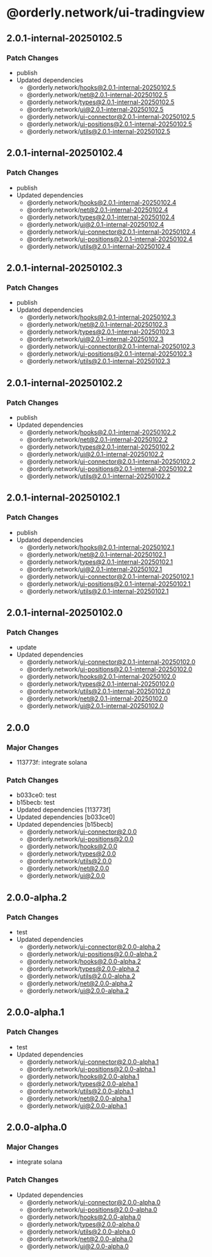 # @orderly.network/ui-tradingview

## 2.0.1-internal-20250102.5

### Patch Changes

- publish
- Updated dependencies
  - @orderly.network/hooks@2.0.1-internal-20250102.5
  - @orderly.network/net@2.0.1-internal-20250102.5
  - @orderly.network/types@2.0.1-internal-20250102.5
  - @orderly.network/ui@2.0.1-internal-20250102.5
  - @orderly.network/ui-connector@2.0.1-internal-20250102.5
  - @orderly.network/ui-positions@2.0.1-internal-20250102.5
  - @orderly.network/utils@2.0.1-internal-20250102.5

## 2.0.1-internal-20250102.4

### Patch Changes

- publish
- Updated dependencies
  - @orderly.network/hooks@2.0.1-internal-20250102.4
  - @orderly.network/net@2.0.1-internal-20250102.4
  - @orderly.network/types@2.0.1-internal-20250102.4
  - @orderly.network/ui@2.0.1-internal-20250102.4
  - @orderly.network/ui-connector@2.0.1-internal-20250102.4
  - @orderly.network/ui-positions@2.0.1-internal-20250102.4
  - @orderly.network/utils@2.0.1-internal-20250102.4

## 2.0.1-internal-20250102.3

### Patch Changes

- publish
- Updated dependencies
  - @orderly.network/hooks@2.0.1-internal-20250102.3
  - @orderly.network/net@2.0.1-internal-20250102.3
  - @orderly.network/types@2.0.1-internal-20250102.3
  - @orderly.network/ui@2.0.1-internal-20250102.3
  - @orderly.network/ui-connector@2.0.1-internal-20250102.3
  - @orderly.network/ui-positions@2.0.1-internal-20250102.3
  - @orderly.network/utils@2.0.1-internal-20250102.3

## 2.0.1-internal-20250102.2

### Patch Changes

- publish
- Updated dependencies
  - @orderly.network/hooks@2.0.1-internal-20250102.2
  - @orderly.network/net@2.0.1-internal-20250102.2
  - @orderly.network/types@2.0.1-internal-20250102.2
  - @orderly.network/ui@2.0.1-internal-20250102.2
  - @orderly.network/ui-connector@2.0.1-internal-20250102.2
  - @orderly.network/ui-positions@2.0.1-internal-20250102.2
  - @orderly.network/utils@2.0.1-internal-20250102.2

## 2.0.1-internal-20250102.1

### Patch Changes

- publish
- Updated dependencies
  - @orderly.network/hooks@2.0.1-internal-20250102.1
  - @orderly.network/net@2.0.1-internal-20250102.1
  - @orderly.network/types@2.0.1-internal-20250102.1
  - @orderly.network/ui@2.0.1-internal-20250102.1
  - @orderly.network/ui-connector@2.0.1-internal-20250102.1
  - @orderly.network/ui-positions@2.0.1-internal-20250102.1
  - @orderly.network/utils@2.0.1-internal-20250102.1

## 2.0.1-internal-20250102.0

### Patch Changes

- update
- Updated dependencies
  - @orderly.network/ui-connector@2.0.1-internal-20250102.0
  - @orderly.network/ui-positions@2.0.1-internal-20250102.0
  - @orderly.network/hooks@2.0.1-internal-20250102.0
  - @orderly.network/types@2.0.1-internal-20250102.0
  - @orderly.network/utils@2.0.1-internal-20250102.0
  - @orderly.network/net@2.0.1-internal-20250102.0
  - @orderly.network/ui@2.0.1-internal-20250102.0

## 2.0.0

### Major Changes

- 113773f: integrate solana

### Patch Changes

- b033ce0: test
- b15becb: test
- Updated dependencies [113773f]
- Updated dependencies [b033ce0]
- Updated dependencies [b15becb]
  - @orderly.network/ui-connector@2.0.0
  - @orderly.network/ui-positions@2.0.0
  - @orderly.network/hooks@2.0.0
  - @orderly.network/types@2.0.0
  - @orderly.network/utils@2.0.0
  - @orderly.network/net@2.0.0
  - @orderly.network/ui@2.0.0

## 2.0.0-alpha.2

### Patch Changes

- test
- Updated dependencies
  - @orderly.network/ui-connector@2.0.0-alpha.2
  - @orderly.network/ui-positions@2.0.0-alpha.2
  - @orderly.network/hooks@2.0.0-alpha.2
  - @orderly.network/types@2.0.0-alpha.2
  - @orderly.network/utils@2.0.0-alpha.2
  - @orderly.network/net@2.0.0-alpha.2
  - @orderly.network/ui@2.0.0-alpha.2

## 2.0.0-alpha.1

### Patch Changes

- test
- Updated dependencies
  - @orderly.network/ui-connector@2.0.0-alpha.1
  - @orderly.network/ui-positions@2.0.0-alpha.1
  - @orderly.network/hooks@2.0.0-alpha.1
  - @orderly.network/types@2.0.0-alpha.1
  - @orderly.network/utils@2.0.0-alpha.1
  - @orderly.network/net@2.0.0-alpha.1
  - @orderly.network/ui@2.0.0-alpha.1

## 2.0.0-alpha.0

### Major Changes

- integrate solana

### Patch Changes

- Updated dependencies
  - @orderly.network/ui-connector@2.0.0-alpha.0
  - @orderly.network/ui-positions@2.0.0-alpha.0
  - @orderly.network/hooks@2.0.0-alpha.0
  - @orderly.network/types@2.0.0-alpha.0
  - @orderly.network/utils@2.0.0-alpha.0
  - @orderly.network/net@2.0.0-alpha.0
  - @orderly.network/ui@2.0.0-alpha.0
